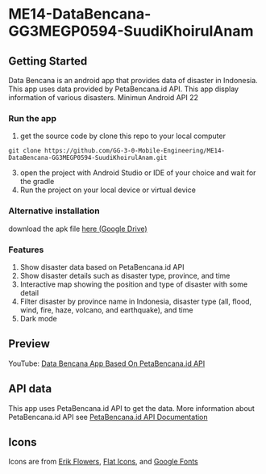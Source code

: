 # ME14-DataBencana-GG3MEGP0594-SuudiKhoirulAnam

## Getting Started
Data Bencana is an android app that provides data of disaster in Indonesia. This app uses data provided by PetaBencana.id API. This app display information of various disasters. Minimun Android API 22

### Run the app
1. get the source code by clone this repo to your local computer
```
git clone https://github.com/GG-3-0-Mobile-Engineering/ME14-DataBencana-GG3MEGP0594-SuudiKhoirulAnam.git
```
3. open the project with Android Studio or IDE of your choice and wait for the gradle
4. Run the project on your local device or virtual device

### Alternative installation
download the apk file [here (Google Drive)](https://drive.google.com/file/d/1yNjsj3mKyiAlq8A-a6tWY15PKyFdiCKa/view?usp=sharing)

### Features
1. Show disaster data based on PetaBencana.id API
2. Show disaster details such as disaster type, province, and time
3. Interactive map showing the position and type of disaster with some detail
4. Filter disaster by province name in Indonesia, disaster type (all, flood, wind, fire, haze, volcano, and earthquake), and time
5. Dark mode

## Preview
YouTube: [Data Bencana App Based On PetaBencana.id API](https://youtu.be/5Ri-qakv7hY)

## API data
This app uses PetaBencana.id API to get the data. More information about PetaBencana.id API see [PetaBencana.id API Documentation](https://docs.petabencana.id/)

## Icons
Icons are from [Erik Flowers](https://iconduck.com/designers/erik-flowers), [Flat Icons](https://www.flaticon.com/free-icons/natural-disaster), and [Google Fonts](https://fonts.google.com/icons)
